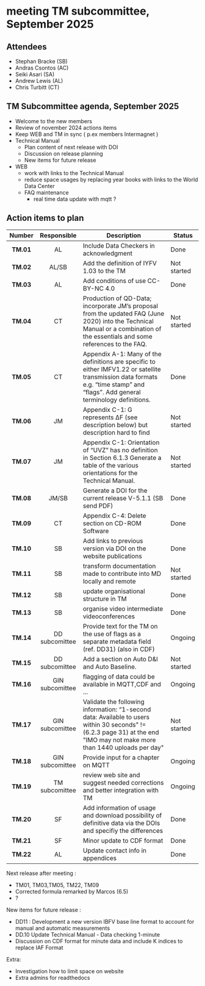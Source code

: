 # meeting TM subcommittee, September 2025

## Attendees
- Stephan Bracke (SB)
- Andras Csontos (AC)
- Seiki Asari (SA) 
- Andrew Lewis (AL)
- Chris Turbitt (CT)


## TM Subcommittee agenda, September 2025

* Welcome to the new members
* Review of november 2024 actions items 
* Keep WEB and TM in sync ( p.ex members Intermagnet )
* Technical Manual
  * Plan content of next release with DOI
  * Discussion on release planning
  * New items for future release
* WEB
  * work with links to the Technical Manual
  * reduce space usages by replacing year books with links to the World Data Center
  * FAQ maintenance
    * real time data update with mqtt ?


## Action items to plan

|  Number   |   Responsible   | Description                                                                                                                                                                      | Status      |
|:---------:|:---------------:|----------------------------------------------------------------------------------------------------------------------------------------------------------------------------------|-------------|
| **TM.01** |       AL        | Include Data Checkers  in acknowledgment                                                                                                                                         | Done        |
| **TM.02** |      AL/SB      | Add the definition of IYFV 1.03 to the TM                                                                                                                                        | Not started |
| **TM.03** |       AL        | Add conditions of use CC-BY-NC 4.0                                                                                                                                               | Done        |
| **TM.04** |       CT        | Production of QD-Data; incorporate JM’s proposal from the updated FAQ (June 2020) into the Technical Manual or a combination of the essentials and some references to the FAQ.   | Not started |
| **TM.05** |       CT        | Appendix A-1: Many of the definitions are specific to either IMFV1.22 or satellite transmission data formats e.g. “time stamp” and “flags”. Add general terminology definitions. | Done     |
| **TM.06** |       JM        | Appendix C-1: G represents ΔF (see description below) but description hard to find                                                                                               | Not started |
| **TM.07** |       JM        | Appendix C-1: Orientation of “UVZ” has no definition in Section 6.1.3 Generate a table of the various orientations for the Technical Manual.                                     | Not started |
| **TM.08** |      JM/SB      | Generate a DOI for the current release V-5.1.1  (SB send PDF)                                                                                                                    | Done        |
| **TM.09** |       CT        | Appendix C-4: Delete section on CD-ROM Software                                                                                                                                  | Done        |
| **TM.10** |       SB        | Add links to previous version via DOI on the website publications                                                                                                                | Done        |
| **TM.11** |       SB        | transform documentation made to contribute into MD locally and remote                                                                                                            | Not started |
| **TM.12** |       SB        | update organisational structure in TM                                                                                                                                            | Done        |
| **TM.13** |       SB        | organise video intermediate videoconferences                                                                                                                                     | Done        |
| **TM.14** | DD subcomittee  | Provide text for the TM on the use of flags as a separate metadata field (ref. DD31) (also in CDF)                                                                               | Ongoing     |
| **TM.15** | DD subcomittee  | Add a section on Auto D&I and Auto Baseline.                                                                                                                                     | Not started |
| **TM.16** | GIN subcomittee | flagging of data could be available in MQTT,CDF and ...                                                                                                                          | Ongoing     |
| **TM.17** | GIN subcomittee | Validate the following information: “1-second data: Available to users within 30 seconds" != (6.2.3 page 31) at the end "IMO may not make more than 1440 uploads per day"        | Not started |
| **TM.18** | GIN subcomittee | Provide input for  a chapter on MQTT                                                                                                                                             | Ongoing     |
| **TM.19** | TM subcomittee  | review web site and suggest needed corrections and better integration with TM                                                                                                    | Ongoing     |
| **TM.20** |       SF        | Add information of usage and download possibility of definitive data via the DOIs and specifiy   the differences                                                                 | Done        |
| **TM.21** |       SF        | Minor update to CDF format                                                                                                                                                       | Done        |
| **TM.22** |       AL        | Update contact info in appendices                                                                                                                                                | Done        |


Next release after meeting : 

* TM01, TM03,TM05, TM22, TM09
* Corrected formula remarked by Marcos (6.5)
* ?

New items for future release :

* DD11 : Development  a new version IBFV base line format to account for manual and automatic measurements
* DD.10 		Update Technical Manual - Data checking 1-minute
* Discussion on CDF format for minute data and include K indices to replace IAF Format




Extra:

* Investigation how to limit space on website
* Extra admins for readthedocs

